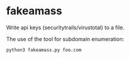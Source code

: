 # fakeamass
Write api keys (securitytrails/virustotal) to a file.

The use of the tool for subdomain enumeration:
```
python3 fakeamass.py foo.com
```
